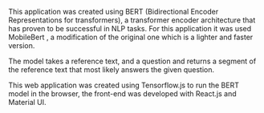 This application was created using BERT (Bidirectional Encoder Representations for transformers), a transformer encoder architecture that has proven to be successful in NLP tasks. For this application it was used MobileBert , a modification of the original one which is a lighter and faster version.

The model takes a reference text, and a question and returns a segment of the reference text that most likely answers the given question.

This web application was created using Tensorflow.js to run the BERT model in the browser, the front-end was developed with React.js and Material UI.
